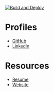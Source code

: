 [![Build and Deploy](https://github.com/blai30/www.bhlai.com/actions/workflows/deploy-gh-pages.yml/badge.svg?branch=main)](https://github.com/blai30/www.bhlai.com/actions/workflows/deploy-gh-pages.yml)

# Profiles
* [GitHub](https://www.github.com/blai30)
* [LinkedIn](https://www.linkedin.com/in/blai/)

# Resources
* [Resume](https://blai30.github.io/Resume-BrianLai.pdf/)
* [Website](https://www.bhlai.com/)
